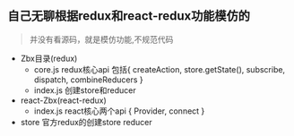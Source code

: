 ## 自己无聊根据redux和react-redux功能模仿的
> 并没有看源码，就是模仿功能,不规范代码
 + Zbx目录(redux)
   - core.js redux核心api 包括{ createAction, store.getState(), subscribe, dispatch, combineReducers }
   - index.js 创建store和reducer
 + react-Zbx(react-redux)
   - index.js react核心两个api { Provider, connect }
 + store 官方redux的创建store reducer
